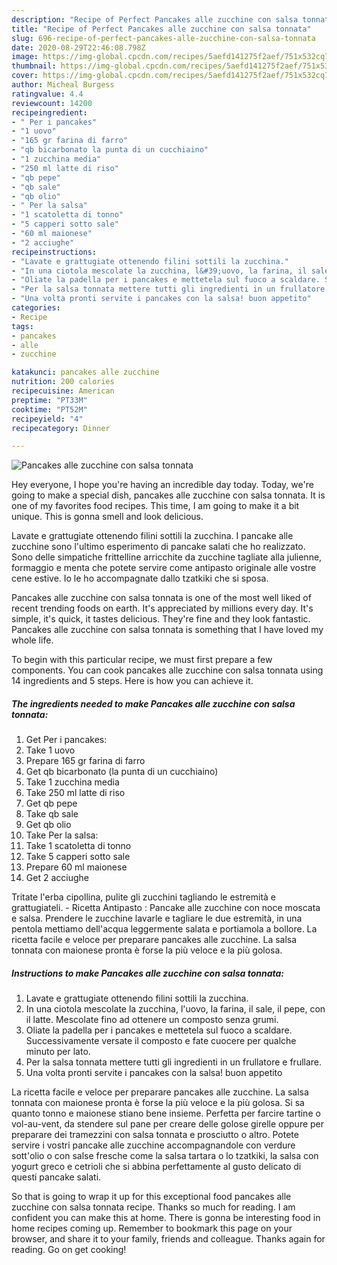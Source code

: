 ```yaml
---
description: "Recipe of Perfect Pancakes alle zucchine con salsa tonnata"
title: "Recipe of Perfect Pancakes alle zucchine con salsa tonnata"
slug: 696-recipe-of-perfect-pancakes-alle-zucchine-con-salsa-tonnata
date: 2020-08-29T22:46:08.798Z
image: https://img-global.cpcdn.com/recipes/5aefd141275f2aef/751x532cq70/pancakes-alle-zucchine-con-salsa-tonnata-recipe-main-photo.jpg
thumbnail: https://img-global.cpcdn.com/recipes/5aefd141275f2aef/751x532cq70/pancakes-alle-zucchine-con-salsa-tonnata-recipe-main-photo.jpg
cover: https://img-global.cpcdn.com/recipes/5aefd141275f2aef/751x532cq70/pancakes-alle-zucchine-con-salsa-tonnata-recipe-main-photo.jpg
author: Micheal Burgess
ratingvalue: 4.4
reviewcount: 14200
recipeingredient:
- " Per i pancakes"
- "1 uovo"
- "165 gr farina di farro"
- "qb bicarbonato la punta di un cucchiaino"
- "1 zucchina media"
- "250 ml latte di riso"
- "qb pepe"
- "qb sale"
- "qb olio"
- " Per la salsa"
- "1 scatoletta di tonno"
- "5 capperi sotto sale"
- "60 ml maionese"
- "2 acciughe"
recipeinstructions:
- "Lavate e grattugiate ottenendo filini sottili la zucchina."
- "In una ciotola mescolate la zucchina, l&#39;uovo, la farina, il sale, il pepe, con il latte. Mescolate fino ad ottenere un composto senza grumi."
- "Oliate la padella per i pancakes e mettetela sul fuoco a scaldare. Successivamente versate il composto e fate cuocere per qualche minuto per lato."
- "Per la salsa tonnata mettere tutti gli ingredienti in un frullatore e frullare."
- "Una volta pronti servite i pancakes con la salsa! buon appetito"
categories:
- Recipe
tags:
- pancakes
- alle
- zucchine

katakunci: pancakes alle zucchine 
nutrition: 200 calories
recipecuisine: American
preptime: "PT33M"
cooktime: "PT52M"
recipeyield: "4"
recipecategory: Dinner

---
```



![Pancakes alle zucchine con salsa tonnata](https://img-global.cpcdn.com/recipes/5aefd141275f2aef/751x532cq70/pancakes-alle-zucchine-con-salsa-tonnata-recipe-main-photo.jpg)

Hey everyone, I hope you're having an incredible day today. Today, we're going to make a special dish, pancakes alle zucchine con salsa tonnata. It is one of my favorites food recipes. This time, I am going to make it a bit unique. This is gonna smell and look delicious.

Lavate e grattugiate ottenendo filini sottili la zucchina. I pancake alle zucchine sono l&#39;ultimo esperimento di pancake salati che ho realizzato. Sono delle simpatiche frittelline arricchite da zucchine tagliate alla julienne, formaggio e menta che potete servire come antipasto originale alle vostre cene estive. Io le ho accompagnate dallo tzatkiki che si sposa.

Pancakes alle zucchine con salsa tonnata is one of the most well liked of recent trending foods on earth. It's appreciated by millions every day. It's simple, it's quick, it tastes delicious. They're fine and they look fantastic. Pancakes alle zucchine con salsa tonnata is something that I have loved my whole life.


To begin with this particular recipe, we must first prepare a few components. You can cook pancakes alle zucchine con salsa tonnata using 14 ingredients and 5 steps. Here is how you can achieve it.

<!--inarticleads1-->

##### The ingredients needed to make Pancakes alle zucchine con salsa tonnata:

1. Get  Per i pancakes:
1. Take 1 uovo
1. Prepare 165 gr farina di farro
1. Get qb bicarbonato (la punta di un cucchiaino)
1. Take 1 zucchina media
1. Take 250 ml latte di riso
1. Get qb pepe
1. Take qb sale
1. Get qb olio
1. Take  Per la salsa:
1. Take 1 scatoletta di tonno
1. Take 5 capperi sotto sale
1. Prepare 60 ml maionese
1. Get 2 acciughe


Tritate l&#39;erba cipollina, pulite gli zucchini tagliando le estremità e grattugiateli. - Ricetta Antipasto : Pancake alle zucchine con noce moscata e salsa. Prendere le zucchine lavarle e tagliare le due estremità, in una pentola mettiamo dell&#39;acqua leggermente salata e portiamola a bollore. La ricetta facile e veloce per preparare pancakes alle zucchine. La salsa tonnata con maionese pronta è forse la più veloce e la più golosa. 

<!--inarticleads2-->

##### Instructions to make Pancakes alle zucchine con salsa tonnata:

1. Lavate e grattugiate ottenendo filini sottili la zucchina.
1. In una ciotola mescolate la zucchina, l&#39;uovo, la farina, il sale, il pepe, con il latte. Mescolate fino ad ottenere un composto senza grumi.
1. Oliate la padella per i pancakes e mettetela sul fuoco a scaldare. Successivamente versate il composto e fate cuocere per qualche minuto per lato.
1. Per la salsa tonnata mettere tutti gli ingredienti in un frullatore e frullare.
1. Una volta pronti servite i pancakes con la salsa! buon appetito


La ricetta facile e veloce per preparare pancakes alle zucchine. La salsa tonnata con maionese pronta è forse la più veloce e la più golosa. Si sa quanto tonno e maionese stiano bene insieme. Perfetta per farcire tartine o vol-au-vent, da stendere sul pane per creare delle golose girelle oppure per preparare dei tramezzini con salsa tonnata e prosciutto o altro. Potete servire i vostri pancake alle zucchine accompagnandole con verdure sott&#39;olio o con salse fresche come la salsa tartara o lo tzatkiki, la salsa con yogurt greco e cetrioli che si abbina perfettamente al gusto delicato di questi pancake salati. 

So that is going to wrap it up for this exceptional food pancakes alle zucchine con salsa tonnata recipe. Thanks so much for reading. I am confident you can make this at home. There is gonna be interesting food in home recipes coming up. Remember to bookmark this page on your browser, and share it to your family, friends and colleague. Thanks again for reading. Go on get cooking!

